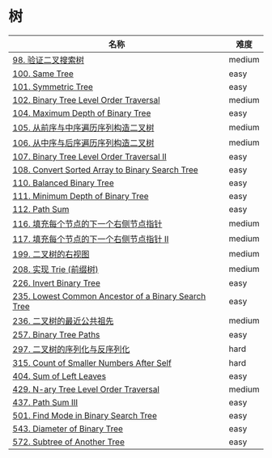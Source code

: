 # 树

**名称**|**难度**
--------|--------
[98. 验证二叉搜索树](../problems/98.%20验证二叉搜索树)|medium
[100. Same Tree](../problems/100.%20Same%20Tree)|easy
[101. Symmetric Tree](../problems/101.%20Symmetric%20Tree)|easy
[102. Binary Tree Level Order Traversal](../problems/102.%20Binary%20Tree%20Level%20Order%20Traversal)|medium
[104. Maximum Depth of Binary Tree](../problems/104.%20Maximum%20Depth%20of%20Binary%20Tree)|easy
[105. 从前序与中序遍历序列构造二叉树](../problems/105.%20从前序与中序遍历序列构造二叉树)|medium
[106. 从中序与后序遍历序列构造二叉树](../problems/106.%20从中序与后序遍历序列构造二叉树)|medium
[107. Binary Tree Level Order Traversal II](../problems/107.%20Binary%20Tree%20Level%20Order%20Traversal%20II)|easy
[108. Convert Sorted Array to Binary Search Tree](../problems/108.%20Convert%20Sorted%20Array%20to%20Binary%20Search%20Tree)|easy
[110. Balanced Binary Tree](../problems/110.%20Balanced%20Binary%20Tree)|easy
[111. Minimum Depth of Binary Tree](../problems/111.%20Minimum%20Depth%20of%20Binary%20Tree)|easy
[112. Path Sum](../problems/112.%20Path%20Sum)|easy
[116. 填充每个节点的下一个右侧节点指针](../problems/116.%20填充每个节点的下一个右侧节点指针)|medium
[117. 填充每个节点的下一个右侧节点指针 II](../problems/116.%20填充每个节点的下一个右侧节点指针%20II)|medium
[199. 二叉树的右视图](../problems/199.%20二叉树的右视图)|medium
[208. 实现 Trie (前缀树)](../problems/208.%20实现%20Trie%20(前缀树))|medium
[226. Invert Binary Tree](../problems/226.%20Invert%20Binary%20Tree)|easy
[235. Lowest Common Ancestor of a Binary Search Tree](../problems/235.%20Lowest%20Common%20Ancestor%20of%20a%20Binary%20Search%20Tree)|easy
[236. 二叉树的最近公共祖先](../problems/236.%20二叉树的最近公共祖先)|medium
[257. Binary Tree Paths](../problems/257.%20Binary%20Tree%20Paths)|easy
[297. 二叉树的序列化与反序列化](../problems/297.%20二叉树的序列化与反序列化)|hard
[315. Count of Smaller Numbers After Self](../problems/315.%20Count%20of%20Smaller%20Numbers%20After%20Self)|hard
[404. Sum of Left Leaves](../problems/404.%20Sum%20of%20Left%20Leaves)|easy
[429. N-ary Tree Level Order Traversal](../problems/429.%20N-ary%20Tree%20Level%20Order%20Traversal)|medium
[437. Path Sum III](../problems/437.%20Path%20Sum%20III)|easy
[501. Find Mode in Binary Search Tree](../problems/501.%20Find%20Mode%20in%20Binary%20Search%20Tree)|easy
[543. Diameter of Binary Tree](../problems/543.%20Diameter%20of%20Binary%20Tree)|easy
[572. Subtree of Another Tree](../problems/572.%20Subtree%20of%20Another%20Tree)|easy

